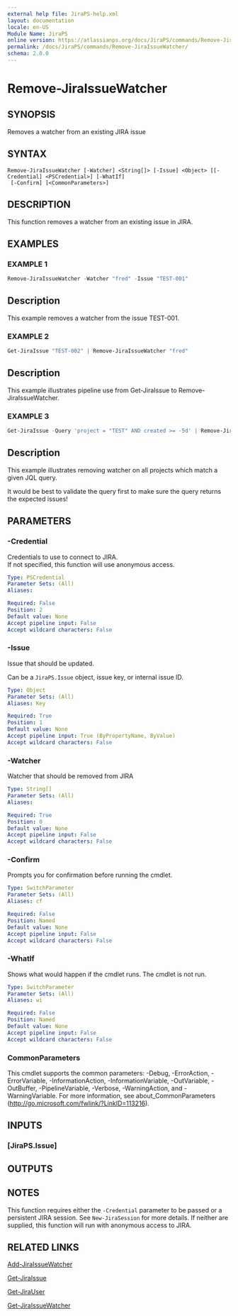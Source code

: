 ```yaml
---
external help file: JiraPS-help.xml
layout: documentation
locale: en-US
Module Name: JiraPS
online version: https://atlassianps.org/docs/JiraPS/commands/Remove-JiraIssueWatcher/
permalink: /docs/JiraPS/commands/Remove-JiraIssueWatcher/
schema: 2.0.0
---
```


# Remove-JiraIssueWatcher

## SYNOPSIS

Removes a watcher from an existing JIRA issue

## SYNTAX

```
Remove-JiraIssueWatcher [-Watcher] <String[]> [-Issue] <Object> [[-Credential] <PSCredential>] [-WhatIf]
 [-Confirm] [<CommonParameters>]
```

## DESCRIPTION

This function removes a watcher from an existing issue in JIRA.

## EXAMPLES

### EXAMPLE 1

```powershell
Remove-JiraIssueWatcher -Watcher "fred" -Issue "TEST-001"
```

Description  
 -----------  
This example removes a watcher from the issue TEST-001.

### EXAMPLE 2

```powershell
Get-JiraIssue "TEST-002" | Remove-JiraIssueWatcher "fred"
```

Description  
 -----------  
This example illustrates pipeline use from Get-JiraIssue to Remove-JiraIssueWatcher.

### EXAMPLE 3

```powershell
Get-JiraIssue -Query 'project = "TEST" AND created >= -5d' | Remove-JiraIssueWatcher "fred"
```

Description  
 -----------  
This example illustrates removing watcher on all projects which match a given JQL query.

It would be best to validate the query first to make sure the query returns the expected issues!

## PARAMETERS

### -Credential

Credentials to use to connect to JIRA.  
If not specified, this function will use anonymous access.

```yaml
Type: PSCredential
Parameter Sets: (All)
Aliases:

Required: False
Position: 2
Default value: None
Accept pipeline input: False
Accept wildcard characters: False
```

### -Issue

Issue that should be updated.

Can be a `JiraPS.Issue` object, issue key, or internal issue ID.

```yaml
Type: Object
Parameter Sets: (All)
Aliases: Key

Required: True
Position: 1
Default value: None
Accept pipeline input: True (ByPropertyName, ByValue)
Accept wildcard characters: False
```

### -Watcher

Watcher that should be removed from JIRA

```yaml
Type: String[]
Parameter Sets: (All)
Aliases:

Required: True
Position: 0
Default value: None
Accept pipeline input: False
Accept wildcard characters: False
```

### -Confirm

Prompts you for confirmation before running the cmdlet.

```yaml
Type: SwitchParameter
Parameter Sets: (All)
Aliases: cf

Required: False
Position: Named
Default value: None
Accept pipeline input: False
Accept wildcard characters: False
```

### -WhatIf

Shows what would happen if the cmdlet runs.
The cmdlet is not run.

```yaml
Type: SwitchParameter
Parameter Sets: (All)
Aliases: wi

Required: False
Position: Named
Default value: None
Accept pipeline input: False
Accept wildcard characters: False
```

### CommonParameters
This cmdlet supports the common parameters: -Debug, -ErrorAction, -ErrorVariable, -InformationAction, -InformationVariable, -OutVariable, -OutBuffer, -PipelineVariable, -Verbose, -WarningAction, and -WarningVariable. For more information, see about_CommonParameters (http://go.microsoft.com/fwlink/?LinkID=113216).

## INPUTS

### [JiraPS.Issue]

## OUTPUTS

## NOTES

This function requires either the `-Credential` parameter to be passed or a persistent JIRA session.
See `New-JiraSession` for more details.
If neither are supplied, this function will run with anonymous access to JIRA.

## RELATED LINKS

[Add-JiraIssueWatcher](../Add-JiraIssueWatcher/)

[Get-JiraIssue](../Get-JiraIssue/)

[Get-JiraUser](../Get-JiraUser/)

[Get-JiraIssueWatcher](../Get-JiraIssueWatcher/)
